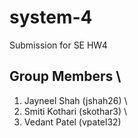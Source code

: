 # system-4
Submission for SE HW4

## Group Members \
1. Jayneel Shah (jshah26) \
2. Smiti Kothari (skothar3) \
3. Vedant Patel (vpatel32)
